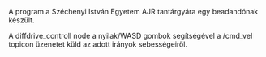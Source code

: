 A program a Széchenyi István Egyetem AJR tantárgyára egy beadandónak készült.

A diffdrive_controll node a nyilak/WASD gombok segítségével a /cmd_vel topicon üzenetet küld az adott irányok sebességeiről.
